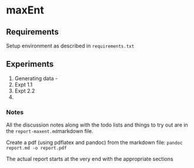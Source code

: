 # maxEnt

## Requirements

Setup environment as described in ```requirements.txt```

## Experiments
1. Generating data - 
2. Expt 1.1 
3. Expt 2.2 
4. 




### Notes

All the discussion notes along with the todo lists and things to try out
are in the `report-maxent.md`markdown file. 

Create a pdf (using pdflatex and pandoc) from the markdown file:
`pandoc report.md -o report.pdf`

The actual report starts at the very end with the appropriate sections
